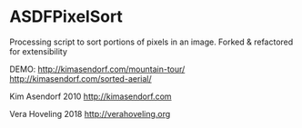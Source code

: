 ASDFPixelSort
=============

Processing script to sort portions of pixels in an image. 
Forked & refactored for extensibility

DEMO:
http://kimasendorf.com/mountain-tour/
http://kimasendorf.com/sorted-aerial/


Kim Asendorf 2010
http://kimasendorf.com

Vera Hoveling 2018
http://verahoveling.org
